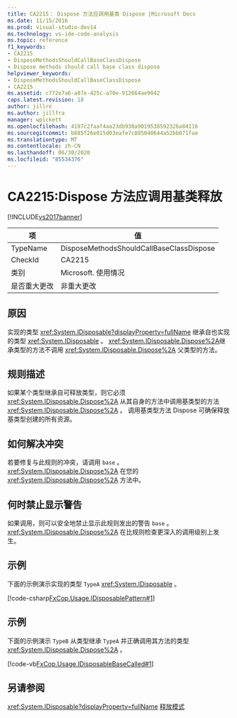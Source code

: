 ```yaml
---
title: CA2215： Dispose 方法应调用基类 Dispose |Microsoft Docs
ms.date: 11/15/2016
ms.prod: visual-studio-dev14
ms.technology: vs-ide-code-analysis
ms.topic: reference
f1_keywords:
- CA2215
- DisposeMethodsShouldCallBaseClassDispose
- Dispose methods should call base class dispose
helpviewer_keywords:
- DisposeMethodsShouldCallBaseClassDispose
- CA2215
ms.assetid: c772e7a6-a87e-425c-a70e-912664ae9042
caps.latest.revision: 18
author: jillre
ms.author: jillfra
manager: wpickett
ms.openlocfilehash: 4197c2faaf4aa23db930a9019538592326a84116
ms.sourcegitcommit: b885f26e015d03eafe7c885040644a52bb071fae
ms.translationtype: MT
ms.contentlocale: zh-CN
ms.lasthandoff: 06/30/2020
ms.locfileid: "85534376"
---
```

# <a name="ca2215-dispose-methods-should-call-base-class-dispose"></a>CA2215:Dispose 方法应调用基类释放
[!INCLUDE[vs2017banner](../includes/vs2017banner.md)]

|项|值|
|-|-|
|TypeName|DisposeMethodsShouldCallBaseClassDispose|
|CheckId|CA2215|
|类别|Microsoft. 使用情况|
|是否重大更改|非重大更改|

## <a name="cause"></a>原因
 实现的类型 <xref:System.IDisposable?displayProperty=fullName> 继承自也实现的类型 <xref:System.IDisposable> 。 <xref:System.IDisposable.Dispose%2A>继承类型的方法不调用 <xref:System.IDisposable.Dispose%2A> 父类型的方法。

## <a name="rule-description"></a>规则描述
 如果某个类型继承自可释放类型，则它必须 <xref:System.IDisposable.Dispose%2A> 从其自身的方法中调用基类型的方法 <xref:System.IDisposable.Dispose%2A> 。 调用基类型方法 Dispose 可确保释放基类型创建的所有资源。

## <a name="how-to-fix-violations"></a>如何解决冲突
 若要修复与此规则的冲突，请调用 `base` 。<xref:System.IDisposable.Dispose%2A> 在您的 <xref:System.IDisposable.Dispose%2A> 方法中。

## <a name="when-to-suppress-warnings"></a>何时禁止显示警告
 如果调用，则可以安全地禁止显示此规则发出的警告 `base` 。<xref:System.IDisposable.Dispose%2A> 在比规则检查更深入的调用级别上发生。

## <a name="example"></a>示例
 下面的示例演示实现的类型 `TypeA` <xref:System.IDisposable> 。

 [!code-csharp[FxCop.Usage.IDisposablePattern#1](../snippets/csharp/VS_Snippets_CodeAnalysis/FxCop.Usage.IDisposablePattern/cs/FxCop.Usage.IDisposablePattern.cs#1)]

## <a name="example"></a>示例
 下面的示例演示 `TypeB` 从类型继承 `TypeA` 并正确调用其方法的类型 <xref:System.IDisposable.Dispose%2A> 。

 [!code-vb[FxCop.Usage.IDisposableBaseCalled#1](../snippets/visualbasic/VS_Snippets_CodeAnalysis/FxCop.Usage.IDisposableBaseCalled/vb/FxCop.Usage.IDisposableBaseCalled.vb#1)]

## <a name="see-also"></a>另请参阅
 <xref:System.IDisposable?displayProperty=fullName> [释放模式](https://msdn.microsoft.com/library/31a6c13b-d6a2-492b-9a9f-e5238c983bcb)
